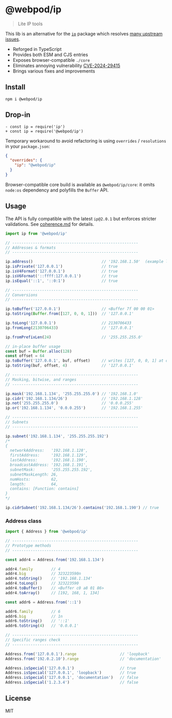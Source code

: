 # @webpod/ip

> Lite IP tools

This lib is an alternative for the [`ip`](https://www.npmjs.com/package/ip) package which resolves [many upstream issues](https://github.com/indutny/node-ip/issues).
* Reforged in TypeScript
* Provides both ESM and CJS entries
* Exposes browser-compatible `./core`
* Eliminates annoying vulnerability [CVE-2024-29415](https://github.com/advisories/GHSA-2p57-rm9w-gvfp)
* Brings various fixes and improvements

## Install
```shell
npm i @webpod/ip
```

## Drop-in
```shell
- const ip = require('ip')
+ const ip = require('@webpod/ip')
```
Temporary workaround to avoid refactoring is using `overrides` / `resolutions` in your `package.json`:
```json
{
  "overrides": {
    "ip": "@webpod/ip"
  }
}
```

Browser-compatible core build is available as `@webpod/ip/core`: it omits `node:os` dependency and polyfills the `Buffer` API.

## Usage
The API is fully compatible with the latest `ip@2.0.1` but enforces stricter validations. See [coherence.md](./COHERENCE.md) for details.

```ts
import ip from '@webpod/ip'

// -------------------------------------------------------
// Addresses & formats
// -------------------------------------------------------

ip.address()                              // '192.168.1.50'  (example local address)
ip.isPrivate('127.0.0.1')                 // true
ip.isV4Format('127.0.0.1')                // true
ip.isV6Format('::ffff:127.0.0.1')         // true
ip.isEqual('::1', '::0:1')                // true

// -------------------------------------------------------
// Conversions
// -------------------------------------------------------

ip.toBuffer('127.0.0.1')                  // <Buffer 7f 00 00 01>
ip.toString(Buffer.from([127, 0, 0, 1]))  // '127.0.0.1'

ip.toLong('127.0.0.1')                    // 2130706433
ip.fromLong(2130706433)                   // '127.0.0.1'

ip.fromPrefixLen(24)                      // '255.255.255.0'

// in-place buffer usage
const buf = Buffer.alloc(128)
const offset = 64
ip.toBuffer('127.0.0.1', buf, offset)     // writes [127, 0, 0, 1] at offset 64
ip.toString(buf, offset, 4)               // '127.0.0.1'

// -------------------------------------------------------
// Masking, bitwise, and ranges
// -------------------------------------------------------

ip.mask('192.168.1.134', '255.255.255.0') // '192.168.1.0'
ip.cidr('192.168.1.134/26')               // '192.168.1.128'
ip.not('255.255.255.0')                   // '0.0.0.255'
ip.or('192.168.1.134', '0.0.0.255')       // '192.168.1.255'

// -------------------------------------------------------
// Subnets
// -------------------------------------------------------

ip.subnet('192.168.1.134', '255.255.255.192')
/*
{
  networkAddress:   '192.168.1.128',
  firstAddress:     '192.168.1.129',
  lastAddress:      '192.168.1.190',
  broadcastAddress: '192.168.1.191',
  subnetMask:       '255.255.255.192',
  subnetMaskLength: 26,
  numHosts:         62,
  length:           64,
  contains: [Function: contains]
}
*/

ip.cidrSubnet('192.168.1.134/26').contains('192.168.1.190') // true
```

### Address class
```ts
import { Address } from '@webpod/ip'

// -------------------------------------------------------
// Prototype methods
// -------------------------------------------------------

const addr4 = Address.from('192.168.1.134')

addr4.family        // 4
addr4.big           // 323223590n
addr4.toString()    // '192.168.1.134'
addr4.toLong()      // 323223590
addr4.toBuffer()    // <Buffer c0 a8 01 86>
addr4.toArray()     // [192, 168, 1, 134]

const addr6 = Address.from('::1')

addr6.family        // 6
addr6.big           // 1n
addr6.toString()    // '::1'
addr6.toString(4)   // '0.0.0.1'

// -------------------------------------------------------
// Specific ranges check
// -------------------------------------------------------

Address.from('127.0.0.1').range                   // 'loopback'
Address.from('192.0.2.10').range                  // 'documentation'

Address.isSpecial('127.0.0.1')                    // true
Address.isSpecial('127.0.0.1', 'loopback')        // true
Address.isSpecial('127.0.0.1', 'documentation')   // false
Address.isSpecial('1.2.3.4')                      // false
```

## License
MIT

